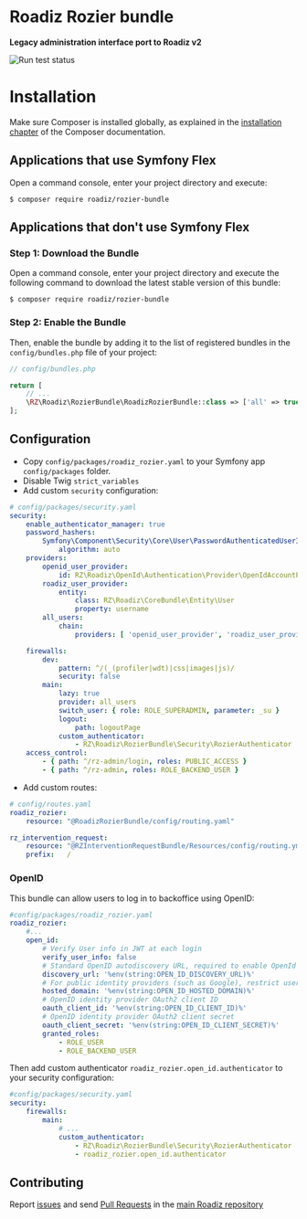 # Roadiz Rozier bundle
**Legacy administration interface port to Roadiz v2**

![Run test status](https://github.com/roadiz/rozier-bundle/actions/workflows/run-test.yml/badge.svg?branch=develop)

Installation
============

Make sure Composer is installed globally, as explained in the
[installation chapter](https://getcomposer.org/doc/00-intro.md)
of the Composer documentation.

Applications that use Symfony Flex
----------------------------------

Open a command console, enter your project directory and execute:

```console
$ composer require roadiz/rozier-bundle
```

Applications that don't use Symfony Flex
----------------------------------------

### Step 1: Download the Bundle

Open a command console, enter your project directory and execute the
following command to download the latest stable version of this bundle:

```console
$ composer require roadiz/rozier-bundle
```

### Step 2: Enable the Bundle

Then, enable the bundle by adding it to the list of registered bundles
in the `config/bundles.php` file of your project:

```php
// config/bundles.php

return [
    // ...
    \RZ\Roadiz\RozierBundle\RoadizRozierBundle::class => ['all' => true],
];
```

## Configuration

- Copy `config/packages/roadiz_rozier.yaml` to your Symfony app `config/packages` folder.
- Disable Twig `strict_variables`
- Add custom `security` configuration:
```yaml
# config/packages/security.yaml
security:
    enable_authenticator_manager: true
    password_hashers:
        Symfony\Component\Security\Core\User\PasswordAuthenticatedUserInterface:
            algorithm: auto
    providers:
        openid_user_provider:
            id: RZ\Roadiz\OpenId\Authentication\Provider\OpenIdAccountProvider
        roadiz_user_provider:
            entity:
                class: RZ\Roadiz\CoreBundle\Entity\User
                property: username
        all_users:
            chain:
                providers: [ 'openid_user_provider', 'roadiz_user_provider' ]

    firewalls:
        dev:
            pattern: ^/(_(profiler|wdt)|css|images|js)/
            security: false
        main:
            lazy: true
            provider: all_users
            switch_user: { role: ROLE_SUPERADMIN, parameter: _su }
            logout:
                path: logoutPage
            custom_authenticator:
                - RZ\Roadiz\RozierBundle\Security\RozierAuthenticator
    access_control:
        - { path: ^/rz-admin/login, roles: PUBLIC_ACCESS }
        - { path: ^/rz-admin, roles: ROLE_BACKEND_USER }
```
- Add custom routes:
```yaml
# config/routes.yaml
roadiz_rozier:
    resource: "@RoadizRozierBundle/config/routing.yaml"

rz_intervention_request:
    resource: "@RZInterventionRequestBundle/Resources/config/routing.yml"
    prefix:   /
```

### OpenID

This bundle can allow users to log in to backoffice using OpenID:

```yaml
#config/packages/roadiz_rozier.yaml
roadiz_rozier:
    #...
    open_id:
        # Verify User info in JWT at each login
        verify_user_info: false
        # Standard OpenID autodiscovery URL, required to enable OpenId login in Roadiz CMS.
        discovery_url: '%env(string:OPEN_ID_DISCOVERY_URL)%'
        # For public identity providers (such as Google), restrict users emails by their domain.
        hosted_domain: '%env(string:OPEN_ID_HOSTED_DOMAIN)%'
        # OpenID identity provider OAuth2 client ID
        oauth_client_id: '%env(string:OPEN_ID_CLIENT_ID)%'
        # OpenID identity provider OAuth2 client secret
        oauth_client_secret: '%env(string:OPEN_ID_CLIENT_SECRET)%'
        granted_roles:
            - ROLE_USER
            - ROLE_BACKEND_USER
```

Then add custom authenticator `roadiz_rozier.open_id.authenticator` to your security configuration:


```yaml
#config/packages/security.yaml
security:
    firewalls:
        main:
            # ...
            custom_authenticator:
                - RZ\Roadiz\RozierBundle\Security\RozierAuthenticator
                - roadiz_rozier.open_id.authenticator
```

## Contributing

Report [issues](https://github.com/roadiz/core-bundle-dev-app/issues) and send [Pull Requests](https://github.com/roadiz/core-bundle-dev-app/pulls) in the [main Roadiz repository](https://github.com/roadiz/core-bundle-dev-app)
